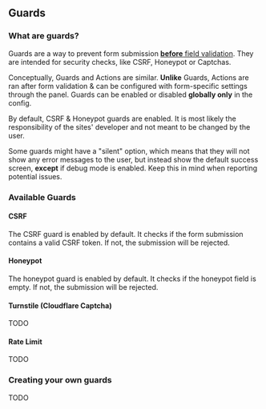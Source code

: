 ## Guards

### What are guards?

Guards are a way to prevent form submission [**before** field validation](/docs/99_under-the-good.md#lifecycle-of-a-form-submission). They are intended for security checks, like CSRF, Honeypot or Captchas.

Conceptually, Guards and Actions are similar. **Unlike** Guards, Actions are ran after form validation & can be configured with form-specific settings through the panel. Guards can be enabled or disabled **globally only** in the config.

By default, CSRF & Honeypot guards are enabled. It is most likely the responsibility of the sites' developer and not meant to be changed by the user.

Some guards might have a "silent" option, which means that they will not show any error messages to the user, but instead show the default success screen, **except** if debug mode is enabled. Keep this in mind when reporting potential issues.

### Available Guards

#### CSRF

The CSRF guard is enabled by default. It checks if the form submission contains a valid CSRF token. If not, the submission will be rejected.

#### Honeypot

The honeypot guard is enabled by default. It checks if the honeypot field is empty. If not, the submission will be rejected.

#### Turnstile (Cloudflare Captcha)

TODO

#### Rate Limit

TODO

### Creating your own guards

TODO
